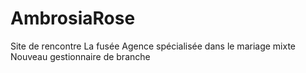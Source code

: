 # AmbrosiaRose
Site de rencontre 
La fusée 
Agence spécialisée dans le mariage mixte
Nouveau gestionnaire de branche